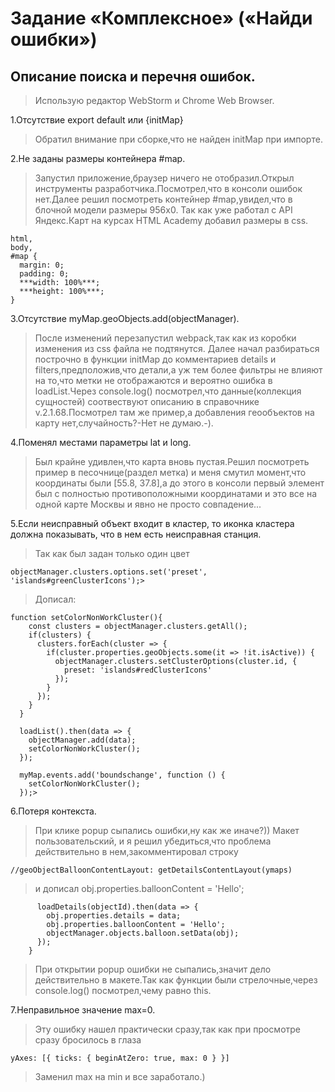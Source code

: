 # Задание «Комплексное» («Найди ошибки»)

## Описание поиска и перечня ошибок.

> Использую редактор WebStorm и Chrome Web Browser.

1.Отсутствие export default или {initMap}
>Обратил внимание при сборке,что не найден initMap при импорте.

2.Не заданы размеры контейнера \#map.
>Запустил приложение,браузер ничего не отобразил.Открыл инструменты разработчика.Посмотрел,что в консоли ошибок нет.Далее решил посмотреть контейнер \#map,увидел,что в блочной модели размеры 956x0.
Так как уже работал с API Яндекс.Карт на курсах HTML Academy добавил размеры в css.
```
html,
body,
#map {
  margin: 0;
  padding: 0;
  ***width: 100%***;
  ***height: 100%***;
}
```
3.Отсутствие myMap.geoObjects.add(objectManager).
>После изменений перезапустил webpack,так как из коробки изменения из css файла не подтянутся.
Далее начал разбираться построчно в функции initMap до комментариев details и filters,предположив,что детали,а уж тем более фильтры не влияют на то,что метки не отображаются и вероятно ошибка в loadList.Через console.log() посмотрел,что данные(коллекция сущностей) соотвествуют описанию в справочнике v.2.1.68.Посмотрел там же пример,а добавления геообъектов на карту нет,случайность?-Нет не думаю.-).


4.Поменял местами параметры lat и long.
>Был крайне удивлен,что карта вновь пустая.Решил посмотреть пример в песочнице(раздел метка) и меня смутил момент,что координаты были [55.8, 37.8],а до этого в консоли первый элемент был с полностью противоположными координатами и это все на одной карте Москвы и явно не просто совпадение...

5.Если неисправный объект входит в кластер, то иконка кластера должна показывать, что в нем есть неисправная станция.
>Так как был задан только один цвет 
```
objectManager.clusters.options.set('preset', 'islands#greenClusterIcons');>
```
>Дописал:
```
function setColorNonWorkCluster(){
    const clusters = objectManager.clusters.getAll();
    if(clusters) {
      clusters.forEach(cluster => {
        if(cluster.properties.geoObjects.some(it => !it.isActive)) {
          objectManager.clusters.setClusterOptions(cluster.id, {
            preset: 'islands#redClusterIcons'
          });
        }
      });
    }
  }

  loadList().then(data => {
    objectManager.add(data);
    setColorNonWorkCluster();
  });

  myMap.events.add('boundschange', function () {
    setColorNonWorkCluster();
  });>
```
6.Потеря контекста.
>При клике popup сыпались ошибки,ну как же иначе?))
Макет пользовательский, и я решил убедиться,что проблема действительно в нем,закомментировал строку 
```
//geoObjectBalloonContentLayout: getDetailsContentLayout(ymaps)
```
>и дописал obj.properties.balloonContent = 'Hello';
```if (!obj.properties.details) {
      loadDetails(objectId).then(data => {
        obj.properties.details = data;
        obj.properties.balloonContent = 'Hello';
        objectManager.objects.balloon.setData(obj);
      });
    }
```
>При открытии popup ошибки не сыпались,значит дело действительно в макете.Так как функции были стрелочные,через console.log() посмотрел,чему равно this.

7.Неправильное значение max=0.
>Эту ошибку нашел практически сразу,так как при просмотре сразу бросилось в глаза 
```
yAxes: [{ ticks: { beginAtZero: true, max: 0 } }]
```
>Заменил max на min и все заработало.)

